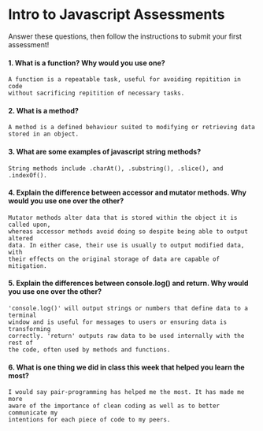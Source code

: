 # Intro to Javascript Assessments

Answer these questions, then follow the instructions to submit your first assessment!

#### 1. What is a function? Why would you use one?
    A function is a repeatable task, useful for avoiding repitition in code
    without sacrificing repitition of necessary tasks.
#### 2. What is a method?
    A method is a defined behaviour suited to modifying or retrieving data
    stored in an object.
#### 3. What are some examples of javascript string methods?
    String methods include .charAt(), .substring(), .slice(), and .indexOf(). 
#### 4. Explain the difference between accessor and mutator methods. Why would you use one over the other?
    Mutator methods alter data that is stored within the object it is called upon,
    whereas accessor methods avoid doing so despite being able to output altered
    data. In either case, their use is usually to output modified data, with 
    their effects on the original storage of data are capable of mitigation.
#### 5. Explain the differences between console.log() and return. Why would you use one over the other?
    'console.log()' will output strings or numbers that define data to a terminal
    window and is useful for messages to users or ensuring data is transforming
    correctly. 'return' outputs raw data to be used internally with the rest of
    the code, often used by methods and functions.
#### 6. What is one thing we did in class this week that helped you learn the most?  
    I would say pair-programming has helped me the most. It has made me more 
    aware of the importance of clean coding as well as to better communicate my 
    intentions for each piece of code to my peers. 
    
    